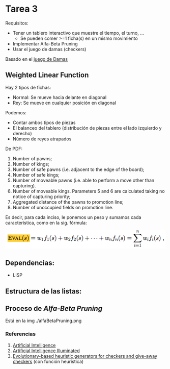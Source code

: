 # Tarea 3
Requisitos:

* Tener un tablero interactivo que muestre el tiempo, el turno, …
  * Se pueden comer >=1 ficha(s) en un mismo movimiento
* Implementar Alfa-Beta Pruning
* Usar el juego de damas (checkers)

Basado en el [juego de Damas](http://www.coolmath-games.com/0-checkers)

## Weighted Linear Function
Hay 2 tipos de fichas:

  * Normal: Se mueve hacia delante en diagonal
  * Rey: Se mueve en cualquier posición en diagonal

Podemos:

  * Contar ambos tipos de piezas
  * El balanceo del tablero (distribución de piezas entre el lado izquierdo y derecho)
  * Número de reyes atrapados

De PDF:


1. Number of pawns;
2. Number of kings;
3. Number of safe pawns (i.e. adjacent to the edge of the board);
4. Number of safe kings;
5. Number of moveable pawns (i.e. able to perform a move other than capturing).
6. Number of moveable kings. Parameters 5 and 6 are calculated taking no notice of capturing priority;
7. Aggregated distance of the pawns to promotion line;
8. Number of unoccupied fields on promotion line.

Es decir, para cada inciso, le ponemos un peso y sumamos cada característica, como en la sig. fórmula:

![alt text](https://github.com/VicDCruz/InteligenciaArtificial/blob/dev/Tarea3/FormulaDeEvaluacion.png)

## Dependencias:
* LISP

## Estructura de las listas:

## Proceso de *Alfa-Beta Pruning*
Está en la img ./alfaBetaPruning.png

### Referencias
1. [Artificial Intelligence](https://books.google.com.mx/books?id=_ixmRlL9jcIC&pg=PA117&lpg=PA117&dq=weighted+linear+function+checkers&source=bl&ots=JPLF-ToFUZ&sig=IO5g7W3mFUXnvCMscgagHlKq9Fk&hl=es&sa=X&ved=0ahUKEwia99WdrZjaAhVJVK0KHcgxAyAQ6AEIJzAA#v=onepage&q=weighted%20linear%20function%20checkers&f=false)
2. [Artificial Intelligence Illuminated](https://books.google.com.mx/books?id=LcOLqodW28EC&pg=PA160&lpg=PA160&dq=weighted+linear+function+checkers&source=bl&ots=sXtgcDLDE-&sig=5SCo9xmozkVXBCUUvvbORLLmNlY&hl=es&sa=X&ved=0ahUKEwjS9oaaq5jaAhVPKqwKHVJaA1AQ6AEILjAB#v=onepage&q=weighted%20linear%20function%20checkers&f=false)
3. [Evolutionary-based heuristic generators for checkers and give-away checkers](https://pdfs.semanticscholar.org/91c9/d140267f3b008d00b330b6b0e9182fa4b62e.pdf) (con función heurística)
